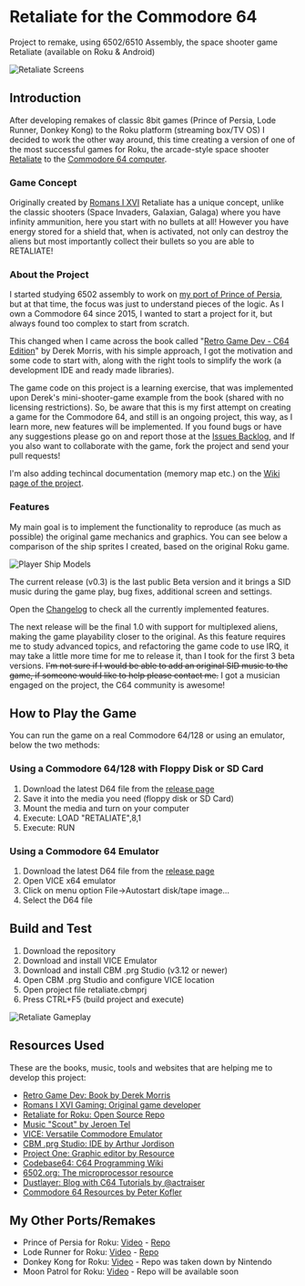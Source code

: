 # Retaliate for the Commodore 64
Project to remake, using 6502/6510 Assembly, the space shooter game Retaliate (available on Roku & Android)

![Retaliate Screens](http://lvcabral.com/images/C64/retaliate03-500x420.gif)

## Introduction
After developing remakes of classic 8bit games (Prince of Persia, Lode Runner, Donkey Kong) to the Roku platform (streaming box/TV OS)
I decided to work the other way around, this time creating a version of one of the most successful games for Roku, the arcade-style 
space shooter [Retaliate](https://channelstore.roku.com/details/53540/retaliate) to the [Commodore 64 computer](https://en.wikipedia.org/wiki/Commodore_64).

### Game Concept
Originally created by [Romans I XVI](https://www.romansixvigaming.com/) Retaliate has a unique concept, unlike the classic shooters (Space Invaders, Galaxian, Galaga)
where you have infinity ammunition, here you start with no bullets at all! However you have energy stored for a shield that, 
when is activated, not only can destroy the aliens but most importantly collect their bullets so you are able to RETALIATE!

### About the Project
I started studying 6502 assembly to work on [my port of Prince of Persia](https://github.com/lvcabral/Prince-of-Persia-Roku), but at that time, the focus was just to understand 
pieces of the logic. As I own a Commodore 64 since 2015, I wanted to start a project for it, but always found too complex to start 
from scratch.

This changed when I came across the book called "[Retro Game Dev - C64 Edition](http://amzn.to/2Dbftp7)" by Derek Morris, with his simple approach, I got the motivation 
and some code to start with, along with the right tools to simplify the work (a development IDE and ready made libraries).

The game code on this project is a learning exercise, that was implemented upon Derek's mini-shooter-game example from 
the book (shared with no licensing restrictions). So, be aware that this is my first attempt on creating a game 
for the Commodore 64, and still is an ongoing project, this way, as I learn more, new features will be implemented.
If you found bugs or have any suggestions please go on and report those at the [Issues Backlog](https://github.com/lvcabral/retaliate64/issues), 
and If you also want to collaborate with the game, fork the project and send your pull requests!

I'm also adding techincal documentation (memory map etc.) on the [Wiki page of the project](https://github.com/lvcabral/retaliate64/wiki).

### Features
My main goal is to implement the functionality to reproduce (as much as possible) the original game mechanics and graphics. 
You can see below a comparison of the ship sprites I created, based on the original Roku game.

![Player Ship Models](http://lvcabral.com/images/C64/retaliate-ships-comparison.png)

The current release (v0.3) is the last public Beta version and it brings a SID music during the game play, bug fixes, additional screen and settings.

Open the [Changelog](https://github.com/lvcabral/retaliate64/blob/master/CHANGELOG.md) to check all the currently implemented features.

The next release will be the final 1.0 with support for multiplexed aliens, making the game playability closer to the original.
As this feature requires me to study advanced topics, and refactoring the game code to use IRQ, it may take a little
more time for me to release it, than I took for the first 3 beta versions.
~~I'm not sure if I would be able to add an original SID music to the game, if someone would like to help please contact me.~~
I got a musician engaged on the project, the C64 community is awesome!

## How to Play the Game
You can run the game on a real Commodore 64/128 or using an emulator, below the two methods:

### Using a Commodore 64/128 with Floppy Disk or SD Card

1.	Download the latest D64 file from the [release page](https://github.com/lvcabral/retaliate64/releases)
2.	Save it into the media you need (floppy disk or SD Card) 
3.	Mount the media and turn on your computer
4.  Execute: LOAD "RETALIATE",8,1
5.	Execute: RUN

### Using a Commodore 64 Emulator

1.	Download the latest D64 file from the [release page](https://github.com/lvcabral/retaliate64/releases)
2.	Open VICE x64 emulator
3.	Click on menu option File->Autostart disk/tape image... 
4.  Select the D64 file

## Build and Test

1.	Download the repository
2.	Download and install VICE Emulator
3.	Download and install CBM .prg Studio (v3.12 or newer)
4.	Open CBM .prg Studio and configure VICE location
5.	Open project file retaliate.cbmprj
6.	Press CTRL+F5 (build project and execute)

![Retaliate Gameplay](http://lvcabral.com/images/C64/retaliate64-beta-gameplay-300px.gif)

## Resources Used
These are the books, music, tools and websites that are helping me to develop this project:

- [Retro Game Dev: Book by Derek Morris](https://www.retrogamedev.com/)
- [Romans I XVI Gaming: Original game developer](https://www.romansixvigaming.com/)
- [Retaliate for Roku: Open Source Repo](https://github.com/Romans-I-XVI/Roku-Retaliate-Channel-Open-Source)
- [Music "Scout" by Jeroen Tel](http://csdb.dk/sid/?id=28205)
- [VICE: Versatile Commodore Emulator](http://vice-emu.sourceforge.net/)
- [CBM .prg Studio: IDE by Arthur Jordison](http://www.ajordison.co.uk/)
- [Project One: Graphic editor by Resource](http://p1.untergrund.net/)
- [Codebase64: C64 Programming Wiki](http://codebase64.org/)
- [6502.org: The microprocessor resource](http://www.6502.org)
- [Dustlayer: Blog with C64 Tutorials by @actraiser](http://dustlayer.com/)
- [Commodore 64 Resources by Peter Kofler](http://kofler.dot.at/c64/)

## My Other Ports/Remakes

- Prince of Persia for Roku: [Video](https://www.youtube.com/watch?v=gFOKxBuw66o&t=1s) - [Repo](https://github.com/lvcabral/Prince-of-Persia-Roku)
- Lode Runner for Roku: [Video](https://www.youtube.com/watch?v=PizGMcdjIqQ&t=17s) - [Repo](https://github.com/lvcabral/Lode-Runner-Roku)
- Donkey Kong for Roku: [Video](https://www.youtube.com/watch?v=NA59qZk7fQU) - Repo was taken down by Nintendo
- Moon Patrol for Roku: [Video](https://www.youtube.com/watch?v=JNLBkOXiTQU) - Repo will be available soon
